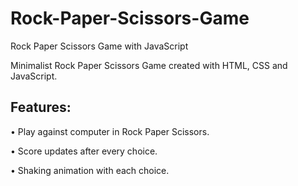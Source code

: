 # Rock-Paper-Scissors-Game
Rock Paper Scissors Game with JavaScript

Minimalist Rock Paper Scissors Game created with HTML, CSS and JavaScript.

## Features:

• Play against computer in Rock Paper Scissors.

• Score updates after every choice.

• Shaking animation with each choice.
